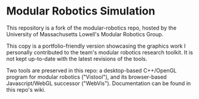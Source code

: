 # Modular Robotics Simulation

This repository is a fork of the modular-robotics repo, hosted by the University of Massachusetts Lowell's Modular Robotics Group.

This copy is a portfolio-friendly version showcasing the graphics work I personally contributed to the team's modular robotics research toolkit. It is not kept up-to-date with the latest revisions of the tools.

Two tools are preserved in this repo: a desktop-based C++/OpenGL program for modular robotics ("Vistool"), and its browser-based Javascript/WebGL successor ("WebVis"). Documentation can be found in this repo's wiki.